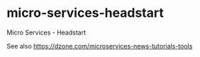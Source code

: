 # micro-services-headstart
Micro Services - Headstart

See also https://dzone.com/microservices-news-tutorials-tools
